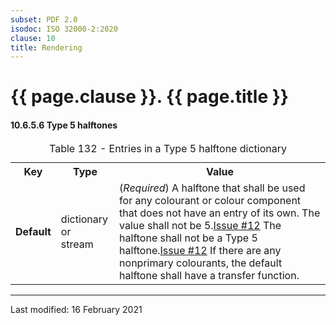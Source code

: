 ```yaml
---
subset: PDF 2.0
isodoc: ISO 32000-2:2020
clause: 10
title: Rendering
---
```


<link rel="stylesheet" href="../assets/iso-style.css">
<div class="isostyle">


<h1>{{ page.clause }}. {{ page.title }}</h1>


<h4 id="H10.6.5.6">10.6.5.6 Type 5 halftones</h4>


<table>
  <caption id="Table132">Table 132 - Entries in a Type 5 halftone dictionary</caption>
  <tr>
    <th>Key</th>
    <th>Type</th>
    <th>Value</th>
  </tr>
  <tr>
    <td><b>Default</b></td>
    <td>dictionary or<br/>stream</td>
    <td>
    (<i>Required</i>) A halftone that shall be used for any colourant or colour component that does not have an entry of its own.
    <span class="deleted-text">The value shall not be 5.<span class="deleted-tooltiptext"><a href="https://github.com/pdf-association/pdf-issues/issues/12" target="_blank">Issue #12</a></span></span>
    <span class="new-text">The halftone shall not be a Type 5 halftone.<span class="new-tooltiptext"><a href="https://github.com/pdf-association/pdf-issues/issues/12" target="_blank">Issue #12</a></span></span>
    If there are any nonprimary colourants, the default halftone shall have a transfer function.
    </td>
  </tr>
</table>


</div>


<hr>
<p class="footnote">Last modified: 16 February 2021</p>
